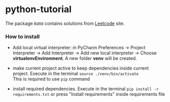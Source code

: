 # python-tutorial
The package *kata* contains solutions from [Leetcode](https://leetcode.com/problemset/all/) site.

### How to install
 - Add local virtual interpreter:
 in PyCharm Preferences -> Project Interpreter ->
Add Interpreter -> Add new local interpreter -> Choose **virtualenvEnvironment**.
A new folder **venv** will be created.

 - make current project active to keep dependencies inside current project. 
Execute in the terminal
``source ./venv/bin/activate``<br>
This is required to use `pip` command

 - install required dependencies. Execute in the terminal
``pip install -r requirements.txt`` or press "Install requirements" inside requirements file 

